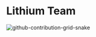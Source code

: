#    Lithium Team 

![github-contribution-grid-snake](https://user-images.githubusercontent.com/104645752/175389470-8e318198-fbba-4a24-8a6c-36a0eb1a4263.svg)

